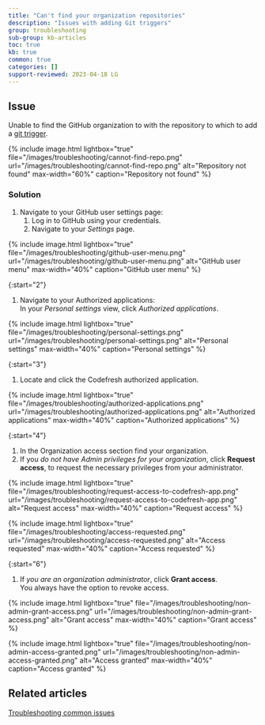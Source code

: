 ```yaml
---
title: "Can't find your organization repositories"
description: "Issues with adding Git triggers"
group: troubleshooting
sub-group: kb-articles
toc: true
kb: true
common: true
categories: []
support-reviewed: 2023-04-18 LG
---
```

## Issue

Unable to find the GitHub organization to with the repository to which to add a [git trigger]({{site.baseurl}}/docs/pipelines/triggers/git-triggers/).

{% include 
image.html 
lightbox="true" 
file="/images/troubleshooting/cannot-find-repo.png" 
url="/images/troubleshooting/cannot-find-repo.png"
alt="Repository not found" 
max-width="60%"
caption="Repository not found"
%}

### Solution

1. Navigate to your GitHub user settings page:
    1. Log in to GitHub using your credentials.
    1. Navigate to your *Settings* page.

{% include 
image.html 
lightbox="true" 
file="/images/troubleshooting/github-user-menu.png" 
url="/images/troubleshooting/github-user-menu.png"
alt="GitHub user menu" 
max-width="40%"
caption="GitHub user menu"
%}

{:start="2"}
1. Navigate to your Authorized applications:  
  In your *Personal settings* view, click *Authorized applications*.

{% include 
image.html 
lightbox="true" 
file="/images/troubleshooting/personal-settings.png" 
url="/images/troubleshooting/personal-settings.png"
alt="Personal settings" 
max-width="40%"
caption="Personal settings"
%}

{:start="3"}
1. Locate and click the Codefresh authorized application.

{% include 
image.html 
lightbox="true" 
file="/images/troubleshooting/authorized-applications.png" 
url="/images/troubleshooting/authorized-applications.png"
alt="Authorized applications" 
max-width="40%"
caption="Authorized applications"
%}

{:start="4"}
1. In the Organization access section find your organization.
1. If you _do not have Admin privileges for your organization_, click **Request access**, to request the necessary privileges from your administrator.

{% include 
image.html 
lightbox="true" 
file="/images/troubleshooting/request-access-to-codefresh-app.png" 
url="/images/troubleshooting/request-access-to-codefresh-app.png"
alt="Request access" 
max-width="40%"
caption="Request access"
%}

{% include 
image.html 
lightbox="true" 
file="/images/troubleshooting/access-requested.png" 
url="/images/troubleshooting/access-requested.png"
alt="Access requested" 
max-width="40%"
caption="Access requested"
%}

{:start="6"}
1. If _you are an organization administrator_, click **Grant access**.  
    You always have the option to revoke access.

{% include 
image.html 
lightbox="true" 
file="/images/troubleshooting/non-admin-grant-access.png" 
url="/images/troubleshooting/non-admin-grant-access.png"
alt="Grant access" 
max-width="40%"
caption="Grant access"
%}

{% include 
image.html 
lightbox="true" 
file="/images/troubleshooting/non-admin-access-granted.png" 
url="/images/troubleshooting/non-admin-access-granted.png"
alt="Access granted" 
max-width="40%"
caption="Access granted"
%}

## Related articles
[Troubleshooting common issues]({{site.baseurl}}/docs/troubleshooting/common-issues)